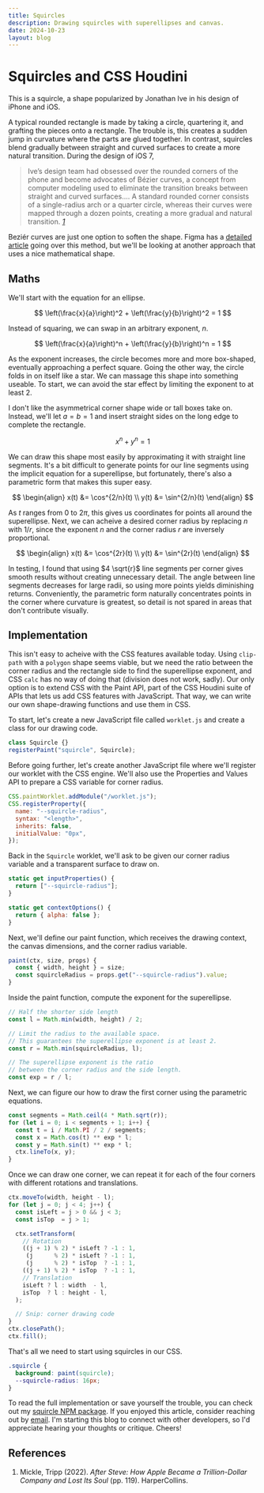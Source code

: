 ```yaml
---
title: Squircles
description: Drawing squircles with superellipses and canvas.
date: 2024-10-23
layout: blog
---
```


<script setup>
import Intro from "./Intro.vue";
import SuperellipseScaling from "./SuperellipseScaling.vue";
import SuperellipseDetail from "./SuperellipseDetail.vue";
import SuperellipseSymmetry from "./SuperellipseSymmetry.vue";
</script>

# Squircles and CSS Houdini

This is a squircle, a shape popularized by Jonathan Ive in his design of iPhone and iOS.

<Intro />

A typical rounded rectangle is made by taking a circle, quartering it, and grafting the pieces onto a rectangle. The trouble is, this creates a sudden jump in curvature where the parts are glued together. In contrast, squircles blend gradually between straight and curved surfaces to create a more natural transition. During the design of iOS 7,

> Ive’s design team had obsessed over the rounded corners of the phone and become advocates of Bézier curves, a concept from computer modeling used to eliminate the transition breaks between straight and curved surfaces.... A standard rounded corner consists of a single-radius arch or a quarter circle, whereas their curves were mapped through a dozen points, creating a more gradual and natural transition. <cite>[1](#after-steve)</cite>

Beziér curves are just one option to soften the shape. Figma has a [detailed article](https://www.figma.com/blog/desperately-seeking-squircles/) going over this method, but we'll be looking at another approach that uses a nice mathematical shape.

## Maths

We'll start with the equation for an ellipse.

$$ \left(\frac{x}{a}\right)^2 + \left(\frac{y}{b}\right)^2 = 1 $$

Instead of squaring, we can swap in an arbitrary exponent, $n$.

$$ \left(\frac{x}{a}\right)^n + \left(\frac{y}{b}\right)^n = 1 $$

<SuperellipseScaling />

As the exponent increases, the circle becomes more and more box-shaped, eventually approaching a perfect square. Going the other way, the circle folds in on itself like a star. We can massage this shape into something useable. To start, we can avoid the star effect by limiting the exponent to at least 2.

I don't like the asymmetrical corner shape wide or tall boxes take on. Instead, we'll let $a=b=1$ and insert straight sides on the long edge to complete the rectangle.

$$ x^n + y^n = 1 $$

<SuperellipseSymmetry />

We can draw this shape most easily by approximating it with straight line segments. It's a bit difficult to generate points for our line segments using the implicit equation for a superellipse, but fortunately, there's also a parametric form that makes this super easy.

$$
\begin{align}
x(t) &= \cos^{2/n}(t) \\
y(t) &= \sin^{2/n}(t)
\end{align}
$$

As $t$ ranges from $0$ to $2 \pi$, this gives us coordinates for points all around the superellipse. Next, we can acheive a desired corner radius by replacing $n$ with $1/r$, since the exponent $n$ and the corner radius $r$ are inversely proportional.

$$
\begin{align}
x(t) &= \cos^{2r}(t) \\
y(t) &= \sin^{2r}(t)
\end{align}
$$

In testing, I found that using $4 \sqrt{r}$ line segments per corner gives smooth results without creating unnecessary detail. The angle between line segments decreases for large radii, so using more points yields diminishing returns. Conveniently, the parametric form naturally concentrates points in the corner where curvature is greatest, so detail is not spared in areas that don't contribute visually.

<SuperellipseDetail />

## Implementation

This isn't easy to acheive with the CSS features available today. Using `clip-path` with a `polygon` shape seems viable, but we need the ratio between the corner radius and the rectangle side to find the superellipse exponent, and CSS `calc` has no way of doing that (division does not work, sadly). Our only option is to extend CSS with the Paint API, part of the CSS Houdini suite of APIs that lets us add CSS features with JavaScript. That way, we can write our own shape-drawing functions and use them in CSS.

To start, let's create a new JavaScript file called `worklet.js` and create a class for our drawing code.

```js
class Squircle {}
registerPaint("squircle", Squircle);
```

Before going further, let's create another JavaScript file where we'll register our worklet with the CSS engine. We'll also use the Properties and Values API to prepare a CSS variable for corner radius.

```js
CSS.paintWorklet.addModule("/worklet.js");
CSS.registerProperty({
  name: "--squircle-radius",
  syntax: "<length>",
  inherits: false,
  initialValue: "0px",
});
```

Back in the `Squircle` worklet, we'll ask to be given our corner radius variable and a transparent surface to draw on.

```js
static get inputProperties() {
  return ["--squircle-radius"];
}

static get contextOptions() {
  return { alpha: false };
}
```

Next, we'll define our paint function, which receives the drawing context, the canvas dimensions, and the corner radius variable.

```js
paint(ctx, size, props) {
  const { width, height } = size;
  const squircleRadius = props.get("--squircle-radius").value;
}
```

Inside the paint function, compute the exponent for the superellipse.

```js
// Half the shorter side length
const l = Math.min(width, height) / 2;

// Limit the radius to the available space.
// This guarantees the superellipse exponent is at least 2.
const r = Math.min(squircleRadius, l);

// The superellipse exponent is the ratio 
// between the corner radius and the side length.
const exp = r / l;
```

Next, we can figure our how to draw the first corner using the parametric equations.

```js
const segments = Math.ceil(4 * Math.sqrt(r));
for (let i = 0; i < segments + 1; i++) {
  const t = i / Math.PI / 2 / segments;
  const x = Math.cos(t) ** exp * l;
  const y = Math.sin(t) ** exp * l;
  ctx.lineTo(x, y);
}
```

Once we can draw one corner, we can repeat it for each of the four corners with different rotations and translations.

```js
ctx.moveTo(width, height - l);
for (let j = 0; j < 4; j++) {
  const isLeft = j > 0 && j < 3;
  const isTop  = j > 1;

  ctx.setTransform(
    // Rotation
    ((j + 1) % 2) * isLeft ? -1 : 1,
     (j      % 2) * isLeft ? -1 : 1,
     (j      % 2) * isTop  ? -1 : 1,
    ((j + 1) % 2) * isTop  ? -1 : 1,
    // Translation
    isLeft ? l : width  - l,
    isTop  ? l : height - l,
  );

  // Snip: corner drawing code
}
ctx.closePath();
ctx.fill();
```

That's all we need to start using squircles in our CSS.

```css
.squircle {
  background: paint(squircle);
  --squircle-radius: 16px;
}
```

To read the full implementation or save yourself the trouble, you can check out my [squircle NPM package](https://github.com/tim-harding/squircle). If you enjoyed this article, consider reaching out by [email](mailto:tim@timharding.co). I'm starting this blog to connect with other developers, so I'd appreciate hearing your thoughts or critique. Cheers!

<footer aria-labelledby="references-heading">
  <h2 id="references-heading">References</h2>
  <ol class="references-list">
    <li id="after-steve">
      Mickle, Tripp (2022). <i>After Steve: How Apple Became a Trillion-Dollar Company and Lost Its Soul</i> (pp. 119). HarperCollins. 
    </li>
  </ol>
</footer>

